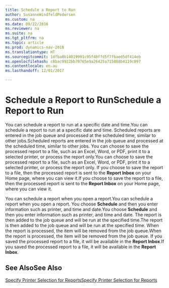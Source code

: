 ```yaml
---
title: Schedule a Report to Run
author: SusanneWindfeldPedersen
ms.custom: na
ms.date: 09/22/2016
ms.reviewer: na
ms.suite: na
ms.tgt_pltfrm: na
ms.topic: article
ms.prod: dynamics-nav-2018
ms.translationtype: HT
ms.sourcegitcommit: 1dfba8b14019991c95f40ffd5f7fbaed5df414eb
ms.openlocfilehash: c8bac9922bb70765e9a26425a715888b4119c097
ms.contentlocale: en-au
ms.lasthandoff: 12/01/2017

---
```

    
# <a name="schedule-a-report-to-run"></a><span data-ttu-id="dfd05-102">Schedule a Report to Run</span><span class="sxs-lookup"><span data-stu-id="dfd05-102">Schedule a Report to Run</span></span>
<span data-ttu-id="dfd05-103">You can schedule a report to run at a specific date and time.</span><span class="sxs-lookup"><span data-stu-id="dfd05-103">You can schedule a report to run at a specific date and time.</span></span> <span data-ttu-id="dfd05-104">Scheduled reports are entered in the job queue and processed at the scheduled time, similar to other jobs.</span><span class="sxs-lookup"><span data-stu-id="dfd05-104">Scheduled reports are entered in the job queue and processed at the scheduled time, similar to other jobs.</span></span> <span data-ttu-id="dfd05-105">You can choose to save the processed report to a file, such as an Excel, Word, or PDF, print it to a selected printer, or process the report only.</span><span class="sxs-lookup"><span data-stu-id="dfd05-105">You can choose to save the processed report to a file, such as an Excel, Word, or PDF, print it to a selected printer, or process the report only.</span></span> <span data-ttu-id="dfd05-106">If you choose to save the report to a file, then the processed report is sent to the **Report Inbox** on your Home page, where you can view it.</span><span class="sxs-lookup"><span data-stu-id="dfd05-106">If you choose to save the report to a file, then the processed report is sent to the **Report Inbox** on your Home page, where you can view it.</span></span> 

<span data-ttu-id="dfd05-107">You can schedule a report when you open a report.</span><span class="sxs-lookup"><span data-stu-id="dfd05-107">You can schedule a report when you open a report.</span></span> <span data-ttu-id="dfd05-108">You choose **Schedule** and then you enter information such as printer, and time and date.</span><span class="sxs-lookup"><span data-stu-id="dfd05-108">You choose **Schedule** and then you enter information such as printer, and time and date.</span></span> <span data-ttu-id="dfd05-109">The report is then added to the job queue and will be run at the specified time.</span><span class="sxs-lookup"><span data-stu-id="dfd05-109">The report is then added to the job queue and will be run at the specified time.</span></span> <span data-ttu-id="dfd05-110">When the report is processed, the item will be removed from the job queue.</span><span class="sxs-lookup"><span data-stu-id="dfd05-110">When the report is processed, the item will be removed from the job queue.</span></span> <span data-ttu-id="dfd05-111">If you saved the processed report to a file, it will be available in the **Report Inbox**.</span><span class="sxs-lookup"><span data-stu-id="dfd05-111">If you saved the processed report to a file, it will be available in the **Report Inbox**.</span></span>

## <a name="see-also"></a><span data-ttu-id="dfd05-112">See Also</span><span class="sxs-lookup"><span data-stu-id="dfd05-112">See Also</span></span>
[<span data-ttu-id="dfd05-113">Specify Printer Selection for Reports</span><span class="sxs-lookup"><span data-stu-id="dfd05-113">Specify Printer Selection for Reports</span></span>](ui-specify-printer-selection-reports.md) 

 


